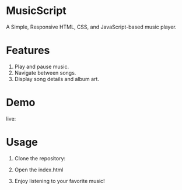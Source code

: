 # MusicScript
A Simple, Responsive HTML, CSS, and JavaScript-based music player.

# Features
1) Play and pause music.
2) Navigate between songs.
3) Display song details and album art.

# Demo
live: 

# Usage
1) Clone the repository:

3) Open the index.html
4) Enjoy listening to your favorite music!
